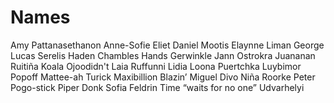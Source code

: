 # Names

Amy Pattanasethanon
Anne-Sofie Eliet
Daniel Mootis
Elaynne Liman
George Lucas Serelis
Haden Chambles
Hands Gerwinkle
Jann Ostrokra
Juananan Ruitiña
Koala Ojoodidn't
Laia Ruffunni
Lidia Loona Puertchka
Luybimor Popoff
Mattee-ah Turick
Maxibillion Blazin’
Miguel Divo
Niña Roorke
Peter Pogo-stick
Piper Donk
Sofia Feldrin
Time “waits for no one” Udvarhelyi
